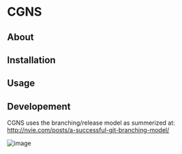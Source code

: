 # CGNS

## About

## Installation

## Usage

## Developement
CGNS uses the branching/release model as summerized at: http://nvie.com/posts/a-successful-git-branching-model/

![image](https://github.com/CGNS/cgns.github.io/blob/master/git-model.png)